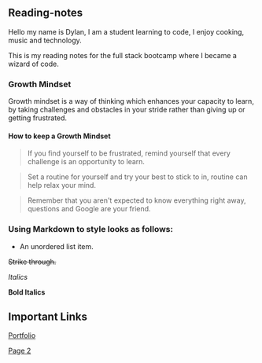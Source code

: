 ## Reading-notes

Hello my name is Dylan, I am a student learning to code, I enjoy cooking, music and technology.

This is my reading notes for the full stack bootcamp where I became a wizard of code.

### Growth Mindset

Growth mindset is a way of thinking which enhances your capacity to learn, by taking challenges and obstacles in your stride rather than giving up or getting frustrated.

#### How to keep a Growth Mindset

> If you find yourself to be frustrated, remind yourself that every challenge is an opportunity to learn.

> Set a routine for yourself and try your best to stick to in, routine can help relax your mind.

> Remember that you aren't expected to know everything right away, questions and Google are your friend.

### Using Markdown to style looks as follows:

* An unordered list item.

~~Strike through.~~

*Italics*

**Bold Italics**

## Important Links

[Portfolio](https://github.com/TopHatRev)


[Page 2](https://tophatrev.github.io/Reading-notes/class-02)
